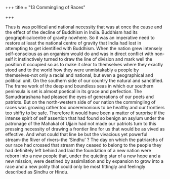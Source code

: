 +++
title = "13 Commingling of Races"

+++

Thus is was political and national necessity that was at once the cause and the effect of the decline of Buddhism in India. Buddhism had its geographicalcentre of gravity nowhere. So it was an imperative need to restore at least the national centre of gravity that India had lost in attempting to get identified with Buddhism. When the nation grew intensely self-conscious as an organism would do and was in direct conflict with non-self it instinctively turned to draw the line of division and mark well the position it occupied so as to make it clear to themselves where they exactly stood and to the world how they were unmistakably a people by themselves-not only a racial and national, but even a geographical and political unit. On the southern side of our country the natural and sanctified. The frame work of the deep and boundless seas in which our southern peninsula is set is almost poetical in its grace and perfection. The Samudrarashana had pleased the eyes of generations of our poets and patriots. But on the north-western side of our nation the commingling of races was growing rather too unceremonious to be healthy and our frontiers too shifty to be safe. Therefore it would have been a matter of surprise if the intense spirit of self assertion that had found so benign an asylum under the patronage of the Mahakal of Ujjain had not made our patriots turn to this pressing necessity of drawing a frontier line for us that would be as vived as effective. And what could that line be but the vivacious yet powerful stream-the River of rivers-the 'Sindhu' ? The day on which the patriarchs of our race had crossed that stream they ceased to belong to the people they had definitely left behind and laid the foundation of a new nation were reborn into a new people that, under the quieting star of a new hope and a new mission, were destined by assimilation and by expansion to grow into a race and a new polity that could only be most fittingly and feelingly described as Sindhu or Hindu. 
